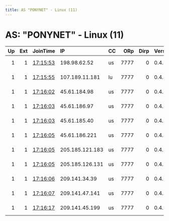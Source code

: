 ```yaml
---
title: AS "PONYNET" - Linux (11)
---
```


# AS: "PONYNET" - Linux (11)

|   Up |   Ext | JoinTime                                                                                              | IP              | CC   |   ORp |   Dirp | Version   | Contact                   | Nickname   |   eFamMembers |
|-----:|------:|:------------------------------------------------------------------------------------------------------|:----------------|:-----|------:|-------:|:----------|:--------------------------|:-----------|--------------:|
|    1 |     1 | [17:15:53](https://nusenu.github.io/OrNetStats/w/relay/86F37412C440B1DC0E90F96B06EDCAD241319A9D.html) | 198.98.62.52    | us   |  7777 |      0 | 0.4.7.12  | Brontoturbo@proton.me 1Hf | BrontoNode |            11 |
|    1 |     1 | [17:15:55](https://nusenu.github.io/OrNetStats/w/relay/95AA7640859ECB062ECA5EA6F1B86DAFFC000767.html) | 107.189.11.181  | lu   |  7777 |      0 | 0.4.7.12  | Brontoturbo@proton.me 1Hf | BrontoNode |            11 |
|    1 |     1 | [17:16:02](https://nusenu.github.io/OrNetStats/w/relay/D4E60BFE4BE82C6670BE5F621BB68BAE55AE49EC.html) | 45.61.184.98    | us   |  7777 |      0 | 0.4.7.12  | Brontoturbo@proton.me 1Hf | BrontoNode |            11 |
|    1 |     1 | [17:16:03](https://nusenu.github.io/OrNetStats/w/relay/583DF390990D8D1F3763F25952318095633124A3.html) | 45.61.186.97    | us   |  7777 |      0 | 0.4.7.12  | Brontoturbo@proton.me 1Hf | BrontoNode |            11 |
|    1 |     1 | [17:16:03](https://nusenu.github.io/OrNetStats/w/relay/CE672BCB090DAF5A6E7FB3A647840AEDA3E5163B.html) | 45.61.185.40    | us   |  7777 |      0 | 0.4.7.12  | Brontoturbo@proton.me 1Hf | BrontoNode |            11 |
|    1 |     1 | [17:16:05](https://nusenu.github.io/OrNetStats/w/relay/26C22128CE1BEB5C75403DFBF59BDFE508FDF79D.html) | 45.61.186.221   | us   |  7777 |      0 | 0.4.7.12  | Brontoturbo@proton.me 1Hf | BrontoNode |            11 |
|    1 |     1 | [17:16:05](https://nusenu.github.io/OrNetStats/w/relay/503E4F6A470FA652C4202757B677420E14A3D652.html) | 205.185.121.183 | us   |  7777 |      0 | 0.4.7.12  | Brontoturbo@proton.me 1Hf | BrontoNode |            11 |
|    1 |     1 | [17:16:05](https://nusenu.github.io/OrNetStats/w/relay/E9DF91DD7F293164E7BDF90EC8F8551C38EB2919.html) | 205.185.126.131 | us   |  7777 |      0 | 0.4.7.12  | Brontoturbo@proton.me 1Hf | BrontoNode |            11 |
|    1 |     1 | [17:16:06](https://nusenu.github.io/OrNetStats/w/relay/82636F8A03876567BE7BB4F5EDF7F2053BC04A06.html) | 209.141.34.39   | us   |  7777 |      0 | 0.4.7.12  | Brontoturbo@proton.me 1Hf | BrontoNode |            11 |
|    1 |     1 | [17:16:07](https://nusenu.github.io/OrNetStats/w/relay/51A49A3976C609BBDF899FC27814E7D12E1655F7.html) | 209.141.47.141  | us   |  7777 |      0 | 0.4.7.12  | Brontoturbo@proton.me 1Hf | BrontoNode |            11 |
|    1 |     1 | [17:16:17](https://nusenu.github.io/OrNetStats/w/relay/1BDC78F776258CF8ED4D7FE4A961AFAF3E4A48FC.html) | 209.141.45.199  | us   |  7777 |      0 | 0.4.7.12  | Brontoturbo@proton.me 1Hf | BrontoNode |            11 |
